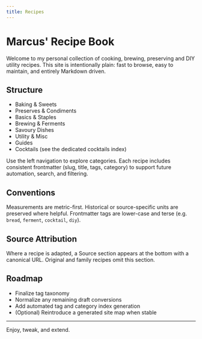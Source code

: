 ```yaml
---
title: Recipes
---
```


# Marcus' Recipe Book

Welcome to my personal collection of cooking, brewing, preserving and DIY utility recipes. This site is intentionally plain: fast to browse, easy to maintain, and entirely Markdown driven.

## Structure

- Baking & Sweets
- Preserves & Condiments
- Basics & Staples
- Brewing & Ferments
- Savoury Dishes
- Utility & Misc
- Guides
- Cocktails (see the dedicated cocktails index)

Use the left navigation to explore categories. Each recipe includes consistent frontmatter (slug, title, tags, category) to support future automation, search, and filtering.

## Conventions

Measurements are metric-first. Historical or source-specific units are preserved where helpful. Frontmatter tags are lower-case and terse (e.g. `bread`, `ferment`, `cocktail`, `diy`).

## Source Attribution

Where a recipe is adapted, a Source section appears at the bottom with a canonical URL. Original and family recipes omit this section.

## Roadmap

- Finalize tag taxonomy
- Normalize any remaining draft conversions
- Add automated tag and category index generation
- (Optional) Reintroduce a generated site map when stable

---

Enjoy, tweak, and extend.
